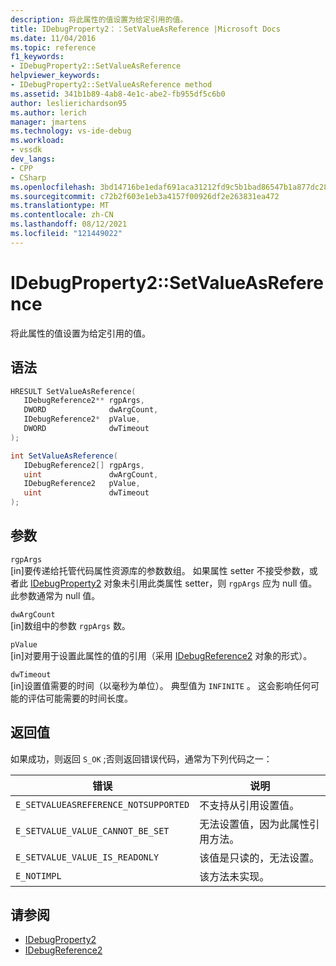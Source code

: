 ```yaml
---
description: 将此属性的值设置为给定引用的值。
title: IDebugProperty2：：SetValueAsReference |Microsoft Docs
ms.date: 11/04/2016
ms.topic: reference
f1_keywords:
- IDebugProperty2::SetValueAsReference
helpviewer_keywords:
- IDebugProperty2::SetValueAsReference method
ms.assetid: 341b1b89-4ab8-4e1c-abe2-fb955df5c6b0
author: leslierichardson95
ms.author: lerich
manager: jmartens
ms.technology: vs-ide-debug
ms.workload:
- vssdk
dev_langs:
- CPP
- CSharp
ms.openlocfilehash: 3bd14716be1edaf691aca31212fd9c5b1bad86547b1a877dc28bd0360089ff04
ms.sourcegitcommit: c72b2f603e1eb3a4157f00926df2e263831ea472
ms.translationtype: MT
ms.contentlocale: zh-CN
ms.lasthandoff: 08/12/2021
ms.locfileid: "121449022"
---
```

# <a name="idebugproperty2setvalueasreference"></a>IDebugProperty2::SetValueAsReference
将此属性的值设置为给定引用的值。

## <a name="syntax"></a>语法

```cpp
HRESULT SetValueAsReference(
   IDebugReference2** rgpArgs,
   DWORD              dwArgCount,
   IDebugReference2*  pValue,
   DWORD              dwTimeout
);
```

```csharp
int SetValueAsReference(
   IDebugReference2[] rgpArgs,
   uint               dwArgCount,
   IDebugReference2   pValue,
   uint               dwTimeout
);
```

## <a name="parameters"></a>参数
`rgpArgs`\
[in]要传递给托管代码属性资源库的参数数组。 如果属性 setter 不接受参数，或者此 [IDebugProperty2](../../../extensibility/debugger/reference/idebugproperty2.md) 对象未引用此类属性 setter，则 `rgpArgs` 应为 null 值。 此参数通常为 null 值。

`dwArgCount`\
[in]数组中的参数 `rgpArgs` 数。

`pValue`\
[in]对要用于设置此属性的值的引用（采用 [IDebugReference2](../../../extensibility/debugger/reference/idebugreference2.md) 对象的形式）。

`dwTimeout`\
[in]设置值需要的时间（以毫秒为单位）。 典型值为 `INFINITE` 。 这会影响任何可能的评估可能需要的时间长度。

## <a name="return-value"></a>返回值
 如果成功，则返回 `S_OK` ;否则返回错误代码，通常为下列代码之一：

|错误|说明|
|-----------|-----------------|
|`E_SETVALUEASREFERENCE_NOTSUPPORTED`|不支持从引用设置值。|
|`E_SETVALUE_VALUE_CANNOT_BE_SET`|无法设置值，因为此属性引用方法。|
|`E_SETVALUE_VALUE_IS_READONLY`|该值是只读的，无法设置。|
|`E_NOTIMPL`|该方法未实现。|

## <a name="see-also"></a>请参阅
- [IDebugProperty2](../../../extensibility/debugger/reference/idebugproperty2.md)
- [IDebugReference2](../../../extensibility/debugger/reference/idebugreference2.md)
